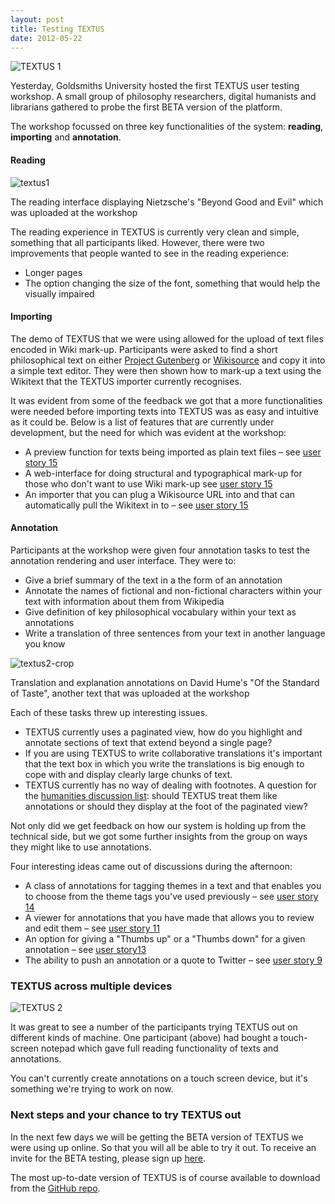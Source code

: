 ```yaml
---
layout: post
title: Testing TEXTUS
date: 2012-05-22
---
```


![][1]

Yesterday, Goldsmiths University hosted the first TEXTUS user testing workshop. A small group of philosophy researchers, digital humanists and librarians gathered to probe the first BETA version of the platform.

The workshop focussed on three key functionalities of the system: **reading**, **importing** and **annotation**.

#### Reading

![][2]

The reading interface displaying Nietzsche's "Beyond Good and Evil" which was uploaded at the workshop

The reading experience in TEXTUS is currently very clean and simple, something that all participants liked. However, there were two improvements that people wanted to see in the reading experience:

* Longer pages
* The option changing the size of the font, something that would help the visually impaired

#### Importing

The demo of TEXTUS that we were using allowed for the upload of text files encoded in Wiki mark-up.&nbsp;Participants were asked to find a short philosophical text on either [Project Gutenberg][3] or [Wikisource][4] and copy it into a simple text editor. They were then shown how to mark-up a text using the Wikitext that the TEXTUS importer currently recognises.

It was evident from some of the feedback we got that a more functionalities were needed before importing texts into TEXTUS was as easy and intuitive as it could be.&nbsp;Below is a list of features that are currently under development, but the need for which was evident at the workshop:

* A preview function for texts being imported as plain text files – see [user story 15][5]
* A web-interface for doing structural and typographical mark-up for those who don't want to use Wiki mark-up see [user story 15][5]
* An importer that you can plug a Wikisource URL into and that can automatically pull the Wikitext in to – see [user story 15][5]

#### Annotation

Participants at the workshop were given four annotation tasks to test the annotation rendering and user interface. They were to:

* Give a brief summary of the text in a the form of an annotation
* Annotate the names of fictional and non-fictional characters within your text with information about them from Wikipedia
* Give definition of key philosophical vocabulary within your text as annotations
* Write a translation of three sentences from your text in another language you know

![][6]

Translation and explanation annotations on David Hume's "Of the Standard of Taste", another text that was uploaded at the workshop

Each of these tasks threw up interesting issues.

* TEXTUS currently uses a paginated view, how do you highlight and annotate sections of text that extend beyond a single page?
* If you are using TEXTUS to write collaborative translations it's important that the text box in which you write the translations is big enough to cope with and display clearly large chunks of text.
* TEXTUS currently has no way of dealing with footnotes. A question for the [humanities discussion list][7]: should TEXTUS treat them like annotations or should they display at the foot of the paginated view?

Not only did we get feedback on how our system is holding up from the technical side, but we got some further insights from the group on ways they might like to use annotations.

Four interesting ideas came out of discussions during the afternoon:

* A class of annotations for tagging themes in a text and that enables you to choose from the theme tags you've used previously – see [user story 14][8]
* A viewer for annotations that you have made that allows you to review and edit them – see [user story 11][9]
* An option for giving a "Thumbs up" or a "Thumbs down" for a given annotation – see [user story13][10]
* The ability to push an annotation or a quote to Twitter – see [user story 9][11]

### TEXTUS across multiple devices

![][12]

It was great to see a number of the participants trying TEXTUS out on different kinds of machine. One participant (above) had bought a touch-screen notepad which gave full reading functionality of texts and annotations.

You can't currently create annotations on a touch screen device, but it's something we're trying to work on now.

### Next steps and your chance to try TEXTUS out

In the next few days we will be getting the BETA version of TEXTUS we were using up online. So that you will all be able to try it out. To receive an invite for the BETA testing, please sign up [here][13].

The most up-to-date version of TEXTUS is of course available to download from the [GitHub repo][14].

[1]: http://okfnlabs.org/textus/images/TEXTUS-1.jpg "TEXTUS 1"
[2]: http://okfnlabs.org/textus/images/textus1.png "textus1"
[3]: http://www.gutenberg.org/
[4]: http://wikisource.org/
[5]: http://wiki.okfn.org/Projects/Textus/User_Stories/15
[6]: http://okfnlabs.org/textus/images/textus2-crop.png "textus2-crop"
[7]: http://lists.okfn.org/mailman/listinfo/open-humanities
[8]: http://wiki.okfn.org/Projects/Textus/User_Stories/14
[9]: http://wiki.okfn.org/Projects/Textus/User_Stories/11
[10]: http://wiki.okfn.org/Projects/Textus/User_Stories/13
[11]: http://wiki.okfn.org/Projects/Textus/User_Stories/9
[12]: http://okfnlabs.org/textus/images/TEXTUS-2.jpg "TEXTUS 2"
[13]: https://docs.google.com/spreadsheet/viewform?formkey=dEhSTy1rYk9pOFNzbTJZUmt5NDRJZEE6MQ
[14]: https://github.com/okfn/textus
  